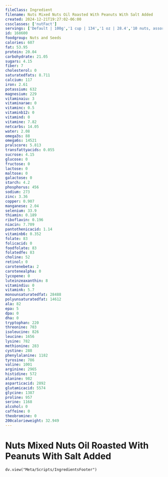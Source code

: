 ```yaml
---
fileClass: Ingredient
filename: Nuts Mixed Nuts Oil Roasted With Peanuts With Salt Added
created: 2024-12-21T19:27:02-06:00
cssclasses: ['nutFact']
servings: ['Default | 100g','1 cup | 134','1 oz | 28.4','10 nuts, assorted | 14']
id: 168600
foodgroup: Nuts and Seeds
calories: 607
fat: 53.95
protein: 20.04
carbohydrate: 21.05
sugars: 4.15
fiber: 7
cholesterol: 0
saturatedfats: 8.711
calcium: 117
iron: 2.61
potassium: 632
magnesium: 229
vitaminaiu: 3
vitaminarae: 0
vitaminc: 0.5
vitaminb12: 0
vitamind: 0
vitamine: 7.82
netcarbs: 14.05
water: 2.08
omega3s: 88
omega6s: 14521
pralscore: 5.813
transfattyacids: 0.055
sucrose: 4.15
glucose: 0
fructose: 0
lactose: 0
maltose: 0
galactose: 0
starch: 4.2
phosphorus: 456
sodium: 273
zinc: 3.36
copper: 0.907
manganese: 2.04
selenium: 33.9
thiamin: 0.189
riboflavin: 0.196
niacin: 7.709
pantothenicacid: 1.14
vitaminb6: 0.352
folate: 83
folicacid: 0
foodfolate: 83
folatedfe: 83
choline: 52
retinol: 0
carotenebeta: 2
carotenealpha: 0
lycopene: 0
luteinzeaxanthin: 8
vitamindiu: 0
vitamink: 5.7
monounsaturatedfat: 28488
polyunsaturatedfat: 14612
ala: 82
epa: 5
dpa: 0
dha: 0
tryptophan: 220
threonine: 703
isoleucine: 826
leucine: 1656
lysine: 782
methionine: 283
cystine: 288
phenylalanine: 1182
tyrosine: 786
valine: 1001
arginine: 2965
histidine: 572
alanine: 982
asparticacid: 2892
glutamicacid: 5574
glycine: 1387
proline: 957
serine: 1168
alcohol: 0
caffeine: 0
theobromine: 0
200calorieweight: 32.949
---
```


# Nuts Mixed Nuts Oil Roasted With Peanuts With Salt Added

```dataviewjs
dv.view("Meta/Scripts/IngredientsFooter")
```